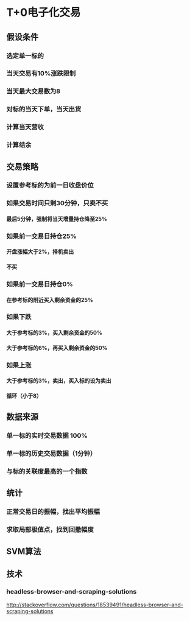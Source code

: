 # T+0电子化交易
## 假设条件
### 选定单一标的
### 当天交易有10%涨跌限制
### 当天最大交易数为8
### 对标的当天下单，当天出货
### 计算当天营收
### 计算结余

## 交易策略
### 设置参考标的为前一日收盘价位
### 如果交易时间只剩30分钟，只卖不买
#### 最后5分钟，强制将当天增量持仓降至25%

### 如果前一交易日持仓25%
#### 开盘涨幅大于2%，择机卖出
#### 不买
### 如果前一交易日持仓0%
#### 在参考标的附近买入剩余资金的25%
### 如果下跌
#### 大于参考标的3%，买入剩余资金的50%
#### 大于参考标的6%，再买入剩余资金的50%
### 如果上涨
#### 大于参考标的3%，卖出，买入标的设为卖出
#### 循环（小于8）


## 数据来源
### 单一标的实时交易数据 100%
### 单一标的历史交易数据（1分钟）
### 与标的关联度最高的一个指数


## 统计
### 正常交易日的振幅，找出平均振幅
### 求取局部极值点，找到回撤幅度
## SVM算法
## 技术
### headless-browser-and-scraping-solutions
http://stackoverflow.com/questions/18539491/headless-browser-and-scraping-solutions
